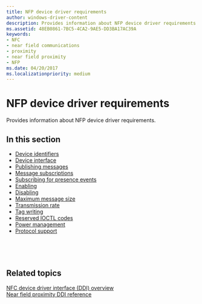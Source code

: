 ```yaml
---
title: NFP device driver requirements
author: windows-driver-content
description: Provides information about NFP device driver requirements.
ms.assetid: 48EB0861-7BC5-4CA2-9AE5-DD3BA17AC39A
keywords:
- NFC
- near field communications
- proximity
- near field proximity
- NFP
ms.date: 04/20/2017
ms.localizationpriority: medium
---
```


# NFP device driver requirements


Provides information about NFP device driver requirements.

## In this section


-   [Device identifiers](device-identifiers.md)
-   [Device interface](device-interface.md)
-   [Publishing messages](publication.md)
-   [Message subscriptions](message-subscriptions.md)
-   [Subscribing for presence events](subscribing-for-presence-events.md)
-   [Enabling](enabling.md)
-   [Disabling](disabling.md)
-   [Maximum message size](maximum-message-size.md)
-   [Transmission rate](transmission-rate.md)
-   [Tag writing](tag-writing.md)
-   [Reserved IOCTL codes](reserved-ioctl-codes.md)
-   [Power management](power-management.md)
-   [Protocol support](protocol-support.md)

 

 
## Related topics
[NFC device driver interface (DDI) overview](https://msdn.microsoft.com/library/windows/hardware/mt715815)  
[Near field proximity DDI reference](https://msdn.microsoft.com/library/windows/hardware/jj866056)  

